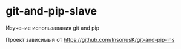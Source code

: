 # git-and-pip-slave
Изучение использавания git and pip

Проект зависимый от https://github.com/InsonusK/git-and-pip-ins

